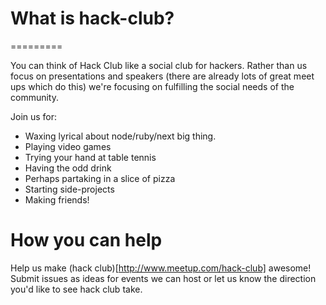 # What is hack-club?
=========

You can think of Hack Club like a social club for hackers. Rather than us focus on presentations and speakers (there are already lots of great meet ups which do this) we're focusing on fulfilling the social needs of the community. 

Join us for:

- Waxing lyrical about node/ruby/next big thing.
- Playing video games
- Trying your hand at table tennis
- Having the odd drink
- Perhaps partaking in a slice of pizza
- Starting side-projects
- Making friends!

# How you can help

Help us make (hack club)[http://www.meetup.com/hack-club] awesome! Submit issues as ideas for events we can host or let us know the direction you'd like to see hack club take.
